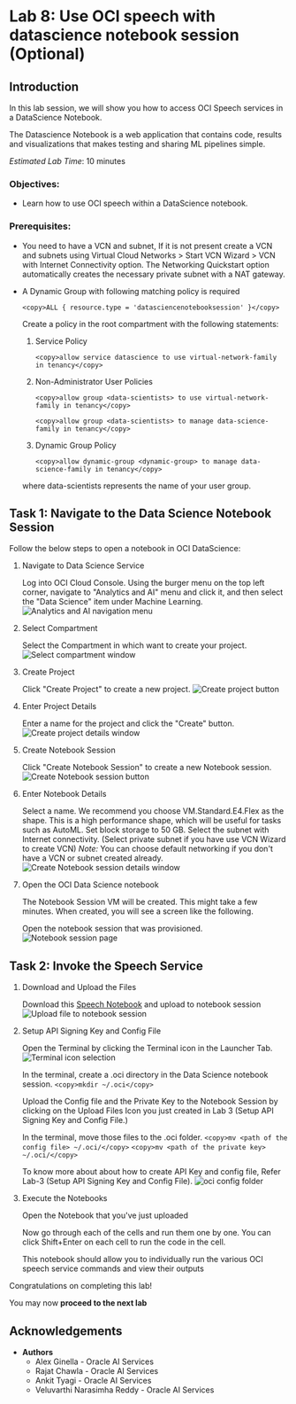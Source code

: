 # Lab 8: Use OCI speech with datascience notebook session (Optional)

## Introduction

In this lab session, we will show you how to access OCI Speech services in a DataScience Notebook.

The Datascience Notebook is a web application that contains code, results and visualizations that makes testing and sharing ML pipelines simple.

*Estimated Lab Time*: 10 minutes

### Objectives:
* Learn how to use OCI speech within a DataScience notebook.

### Prerequisites:
* You need to have a VCN and subnet, If it is not present create a VCN and subnets using Virtual Cloud Networks > Start VCN Wizard > VCN with Internet Connectivity option. The Networking Quickstart option automatically creates the necessary private subnet with a NAT gateway.

* A Dynamic Group with following matching policy is required
    ```
    <copy>ALL { resource.type = 'datasciencenotebooksession' }</copy>
    ```

    Create a policy in the root compartment with the following statements:

    1. Service Policy

        ```
        <copy>allow service datascience to use virtual-network-family in tenancy</copy>
        ```

    2. Non-Administrator User Policies

        ```
        <copy>allow group <data-scientists> to use virtual-network-family in tenancy</copy>
        ```
        ```
        <copy>allow group <data-scientists> to manage data-science-family in tenancy</copy>
        ```
    3. Dynamic Group Policy
        ```
        <copy>allow dynamic-group <dynamic-group> to manage data-science-family in tenancy</copy>
        ```

    where data-scientists represents the name of your user group.

<!-- ## **Data Science Prerequisites** 

Before you can start using OCI data science, your tenancy administrator should set up the following networking, dynamic group, and policies.

1. Create VCN and Subnets

    Create a VCN and subnets using Virtual Cloud Networks > Start VCN Wizard > VCN with Internet Connectivity option.
    The Networking Quickstart option automatically creates the necessary private subnet with a NAT gateway.

2. Create Dynamic Group

    Create a dynamic group with the following matching rule:
    ALL { resource.type = 'datasciencenotebooksession' }

3. Create Policies

    Create a policy in the root compartment with the following statements:

    3.1 Service Policies
        ```
        <copy>allow service datascience to use virtual-network-family in tenancy</copy>
        ```

    3.2 Non-Administrator User Policies
        ```
        <copy>
        allow group <data-scientists> to use virtual-network-family in tenancy
        </copy>
        ```
        ```
        <copy>
        allow group <data-scientists> to manage data-science-family in tenancy
        </copy>
        ```

    where data-scientists represents the name of your user group.

    3.3 Dynamic Group Policies
        ```
        <copy>allow dynamic-group <dynamic-group> to manage data-science-family in tenancy</copy>
        ```

    where dynamic-group represents the name of your dynamic group. -->

## Task 1: Navigate to the Data Science Notebook Session

Follow the below steps to open a notebook in OCI DataScience:
1. Navigate to Data Science Service

    Log into OCI Cloud Console. Using the burger menu on the top left corner, navigate to "Analytics and AI" menu and click it, and then select the "Data Science" item under Machine Learning.
        ![Analytics and AI navigation menu](./images/cloud-menu.png " ")

2. Select Compartment

    Select the Compartment in which want to create your project.
        ![Select compartment window](./images/select-comp.png " ")
<!-- Click Create Project to create a new project. -->
<!-- Select the Root Compartment -->
    

3. Create Project

    Click "Create Project" to create a new project.
        ![Create project button](./images/create-project-1.png " ")
<!-- Select the Project named 'oci-Speech-livelabs' -->
    

4. Enter Project Details

    Enter a name for the project and click the "Create" button.
        ![Create project details window](./images/create-project-2.png " ")
<!-- Select the Notebook named 'Livelabs Notebook' -->
    


5. Create Notebook Session

    Click "Create Notebook Session" to create a new Notebook session.
        ![Create Notebook session button](./images/create-notebook-session.png " ")

6. Enter Notebook Details

    Select a name.
    We recommend you choose VM.Standard.E4.Flex as the shape. This is a high performance shape, which will be useful for tasks such as AutoML.
    Set block storage to 50 GB.
    Select the subnet with Internet connectivity. (Select private subnet if you have use VCN Wizard to create VCN)
    *Note:* You can choose default networking if you don't have a VCN or subnet created already.
        ![Create Notebook session details window](./images/create-notebook-session-2.png " ")

7. Open the OCI Data Science notebook

    The Notebook Session VM will be created. This might take a few minutes. When created, you will see a screen like the following.

    Open the notebook session that was provisioned.
        ![Notebook session page](./images/open-notebook.png " ")

## Task 2: Invoke the Speech Service


1. Download and Upload the Files

    Download this [Speech Notebook](./files/speech.ipynb) and upload to notebook session
        ![Upload file to notebook session](./images/upload-speech-notebook.png " ")

2. Setup API Signing Key and Config File

    Open the Terminal by clicking the Terminal icon in the Launcher Tab.
        ![Terminal icon selection](./images/ds-notebook-terminal.png " ")

    In the terminal, create a .oci directory in the Data Science notebook session.
        ```
        <copy>mkdir ~/.oci</copy>
        ```

    Upload the Config file and the Private Key to the Notebook Session by clicking on the Upload Files Icon you just created in Lab 3 (Setup API Signing Key and Config File.)

    In the terminal, move those files to the .oci folder.
        ```
        <copy>mv <path of the config file> ~/.oci/</copy>
        ```
        ```
        <copy>mv <path of the private key> ~/.oci/</copy>
        ```
        
    To know more about about how to create API Key and config file, Refer Lab-3 (Setup API Signing Key and Config File).
        ![oci config folder](./images/oci-folder.png " ")

3. Execute the Notebooks

    Open the Notebook that you've just uploaded

    Now go through each of the cells and run them one by one. You can click Shift+Enter on each cell to run the code in the cell.

    This notebook should allow you to individually run the various OCI speech service commands and view their outputs

Congratulations on completing this lab!

You may now **proceed to the next lab**

## Acknowledgements
* **Authors**
    * Alex Ginella - Oracle AI Services
    * Rajat Chawla  - Oracle AI Services
    * Ankit Tyagi -  Oracle AI Services
    * Veluvarthi Narasimha Reddy - Oracle AI Services
